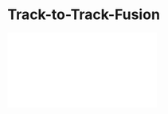# Track-to-Track-Fusion

![example image](results/scenario1/KF_tracking_and_fusion_under_error_independence_assumption.pdf?raw=true "Title")
